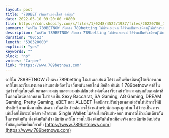 ```yaml
---
layout: post
title: "789BET เว็บพนันออนไลน์ ดีที่สุด"
date: 2022-05-10 09:20:00 +0800
file: https://cdn.shopify.com/s/files/1/0248/4522/1987/files/20220706_1.mp3?v=1657113782
summary: "คาสิโน 789BETNOW เว็บตรง 789betting ไม่ผ่านเอเย่นต์ ได้ร่วมเป็นพันธมิตรผู้ให้บริการเกมคาสิโนและเว็บแทงบอล ผ่านแอปพลิเคชั่น เว็บพนันออนไลน์ มือถือ อันดับ 1 789betnow คาสิโนสุดว้าวที่สุดในยุคนี้ ยกพลความสนุกและความมันส์กันอย่างต่อเนื่อง เรียงหน้าท้าความสนุกกับเกมส์คาสิโนออนไลน์หลากหลาย ไม่ว่าจะเป็น Sexy Baccarat, SA Gaming, AG Gaming, DREAM Gaming, Pretty Gaming, eBET และ ALLBET โดยมีการปรับปรุงแพลทฟอร์มให้บริการให้มีประสิทธิภาพเพิ่มมากขึ้น สะดวก ทันสมัย ง่ายต่อการใช้งานสำหรับนักลงทุนทุกท่าน ไม่ว่าจะเป็น การเล่นโดยใช้กระเป๋าเดียว หรือระบบ Single Wallet ไม่ต้องโยกเงินเข้า-ออก สามารถใช้วงเงินเดียวกันในการเดิมพัน ทั้ง เดิมพันกีฬา เดิมพันคาสิโน รวมไปถึง เดิมพันกีฬาเสมือนจริง และเดิมพันอีสปอร์ต"
description: "คาสิโน 789BETNOW เว็บตรง 789betting ไม่ผ่านเอเย่นต์ ได้ร่วมเป็นพันธมิตรผู้ให้บริการเกมคาสิโนและเว็บแทงบอล ผ่านแอปพลิเคชั่น เว็บพนันออนไลน์ มือถือ อันดับ 1 789betnow คาสิโนสุดว้าวที่สุดในยุคนี้ ยกพลความสนุกและความมันส์กันอย่างต่อเนื่อง เรียงหน้าท้าความสนุกกับเกมส์คาสิโนออนไลน์หลากหลาย ไม่ว่าจะเป็น Sexy Baccarat, SA Gaming, AG Gaming, DREAM Gaming, Pretty Gaming, eBET และ ALLBET โดยมีการปรับปรุงแพลทฟอร์มให้บริการให้มีประสิทธิภาพเพิ่มมากขึ้น สะดวก ทันสมัย ง่ายต่อการใช้งานสำหรับนักลงทุนทุกท่าน ไม่ว่าจะเป็น การเล่นโดยใช้กระเป๋าเดียว หรือระบบ Single Wallet ไม่ต้องโยกเงินเข้า-ออก สามารถใช้วงเงินเดียวกันในการเดิมพัน ทั้ง เดิมพันกีฬา เดิมพันคาสิโน รวมไปถึง เดิมพันกีฬาเสมือนจริง และเดิมพันอีสปอร์ต รับข้อมูลเพิ่มเติมเกี่ยวกับ <a href='https://www.789betnows.com'>https://www.789betnows.com</a>"
duration: "00:53"
length: "538320000"
explicit: "yes"
keywords: ""
block: "no"
voices: "Carper"
link: "https://www.789betnows.com"
---
```


คาสิโน 789BETNOW เว็บตรง 789betting ไม่ผ่านเอเย่นต์ ได้ร่วมเป็นพันธมิตรผู้ให้บริการเกมคาสิโนและเว็บแทงบอล ผ่านแอปพลิเคชั่น เว็บพนันออนไลน์ มือถือ อันดับ 1 789betnow คาสิโนสุดว้าวที่สุดในยุคนี้ ยกพลความสนุกและความมันส์กันอย่างต่อเนื่อง เรียงหน้าท้าความสนุกกับเกมส์คาสิโนออนไลน์หลากหลาย ไม่ว่าจะเป็น Sexy Baccarat, SA Gaming, AG Gaming, DREAM Gaming, Pretty Gaming, eBET และ ALLBET โดยมีการปรับปรุงแพลทฟอร์มให้บริการให้มีประสิทธิภาพเพิ่มมากขึ้น สะดวก ทันสมัย ง่ายต่อการใช้งานสำหรับนักลงทุนทุกท่าน ไม่ว่าจะเป็น การเล่นโดยใช้กระเป๋าเดียว หรือระบบ Single Wallet ไม่ต้องโยกเงินเข้า-ออก สามารถใช้วงเงินเดียวกันในการเดิมพัน ทั้ง เดิมพันกีฬา เดิมพันคาสิโน รวมไปถึง เดิมพันกีฬาเสมือนจริง และเดิมพันอีสปอร์ต รับข้อมูลเพิ่มเติมเกี่ยวกับ [https://www.789betnows.com](https://www.789betnows.com)
